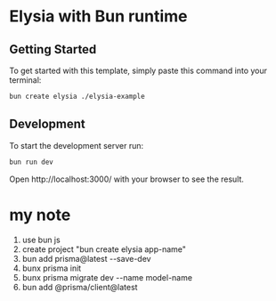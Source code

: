 # Elysia with Bun runtime

## Getting Started
To get started with this template, simply paste this command into your terminal:
```bash
bun create elysia ./elysia-example
```

## Development
To start the development server run:
```bash
bun run dev
```

Open http://localhost:3000/ with your browser to see the result.

# my note 
1. use bun js
2. create project "bun create elysia app-name"
3. bun add prisma@latest --save-dev
4. bunx prisma init
5. bunx prisma migrate dev --name model-name
6. bun add @prisma/client@latest